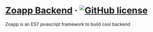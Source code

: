 # [Zoapp Backend](https://zoapp.com/) &middot; [![GitHub license](https://img.shields.io/badge/license-MIT-blue.svg)](https://github.com/zoapp/backend/blob/master/LICENSE)
Zoapp is an ES7 javascript framework to build cool backend
